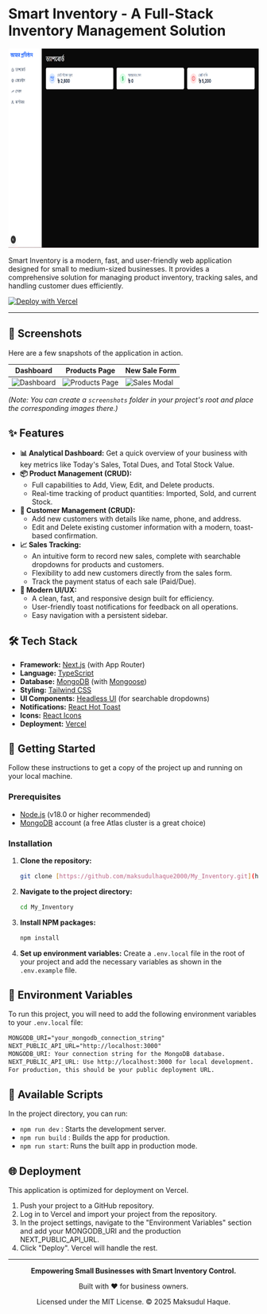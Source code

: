 # Smart Inventory - A Full-Stack Inventory Management Solution

<div align="center">
  <img src="./public/preview.png" height="400" width="800" alt="Smart Inventory Cover"/>
</div>

Smart Inventory is a modern, fast, and user-friendly web application designed for small to medium-sized businesses. It provides a comprehensive solution for managing product inventory, tracking sales, and handling customer dues efficiently.

[![Deploy with Vercel](https://vercel.com/button)](https://vercel.com/new/clone?repository-url=https%3A%2F%2Fgithub.com%2Fmaksudulhaque2000%2FMy_Inventory)

---

## 📸 Screenshots

Here are a few snapshots of the application in action.

| Dashboard                                    | Products Page                               | New Sale Form                              |
| ------------------------------------------ | --------------------------------------------- | --------------------------------------------- |
| ![Dashboard](./screenshots/dashboard.png) | ![Products Page](./screenshots/products.png) | ![Sales Modal](./screenshots/sales.png) |

*(Note: You can create a `screenshots` folder in your project's root and place the corresponding images there.)*

## ✨ Features

-   **📊 Analytical Dashboard:** Get a quick overview of your business with key metrics like Today's Sales, Total Dues, and Total Stock Value.
-   **📦 Product Management (CRUD):**
    -   Full capabilities to Add, View, Edit, and Delete products.
    -   Real-time tracking of product quantities: Imported, Sold, and current Stock.
-   **👥 Customer Management (CRUD):**
    -   Add new customers with details like name, phone, and address.
    -   Edit and Delete existing customer information with a modern, toast-based confirmation.
-   **📈 Sales Tracking:**
    -   An intuitive form to record new sales, complete with searchable dropdowns for products and customers.
    -   Flexibility to add new customers directly from the sales form.
    -   Track the payment status of each sale (Paid/Due).
-   **🚀 Modern UI/UX:**
    -   A clean, fast, and responsive design built for efficiency.
    -   User-friendly toast notifications for feedback on all operations.
    -   Easy navigation with a persistent sidebar.

## 🛠️ Tech Stack

-   **Framework:** [Next.js](https://nextjs.org/) (with App Router)
-   **Language:** [TypeScript](https://www.typescriptlang.org/)
-   **Database:** [MongoDB](https://www.mongodb.com/) (with [Mongoose](https://mongoosejs.com/))
-   **Styling:** [Tailwind CSS](https://tailwindcss.com/)
-   **UI Components:** [Headless UI](https://headlessui.com/) (for searchable dropdowns)
-   **Notifications:** [React Hot Toast](https://react-hot-toast.com/)
-   **Icons:** [React Icons](https://react-icons.github.io/react-icons/)
-   **Deployment:** [Vercel](https://vercel.com/)

## 🚀 Getting Started

Follow these instructions to get a copy of the project up and running on your local machine.

### Prerequisites

-   [Node.js](https://nodejs.org/en/) (v18.0 or higher recommended)
-   [MongoDB](https://www.mongodb.com/try/download/community) account (a free Atlas cluster is a great choice)

### Installation

1.  **Clone the repository:**
    ```bash
    git clone [https://github.com/maksudulhaque2000/My_Inventory.git](https://github.com/maksudulhaque2000/My_Inventory.git)
    ```

2.  **Navigate to the project directory:**
    ```bash
    cd My_Inventory
    ```

3.  **Install NPM packages:**
    ```bash
    npm install
    ```

4.  **Set up environment variables:**
    Create a `.env.local` file in the root of your project and add the necessary variables as shown in the `.env.example` file.

## 🔑 Environment Variables

To run this project, you will need to add the following environment variables to your `.env.local` file:

```env
MONGODB_URI="your_mongodb_connection_string"
NEXT_PUBLIC_API_URL="http://localhost:3000"
MONGODB_URI: Your connection string for the MongoDB database.
NEXT_PUBLIC_API_URL: Use http://localhost:3000 for local development. For production, this should be your public deployment URL.
```

## 📜 Available Scripts

In the project directory, you can run:
* ```npm run dev``` : Starts the development server.
* ```npm run build``` : Builds the app for production.
* ```npm run start```: Runs the built app in production mode.

## 🌐 Deployment

This application is optimized for deployment on Vercel.

1. Push your project to a GitHub repository.
2. Log in to Vercel and import your project from the repository.
3. In the project settings, navigate to the "Environment Variables" section and add your MONGODB_URI and the production NEXT_PUBLIC_API_URL.
4. Click "Deploy". Vercel will handle the rest.

---

<p align="center">
  <strong>Empowering Small Businesses with Smart Inventory Control.</strong>
</p>
<p align="center">
  Built with ❤️ for business owners.
</p>
<p align="center">
  Licensed under the MIT License. © 2025 Maksudul Haque.
</p>
